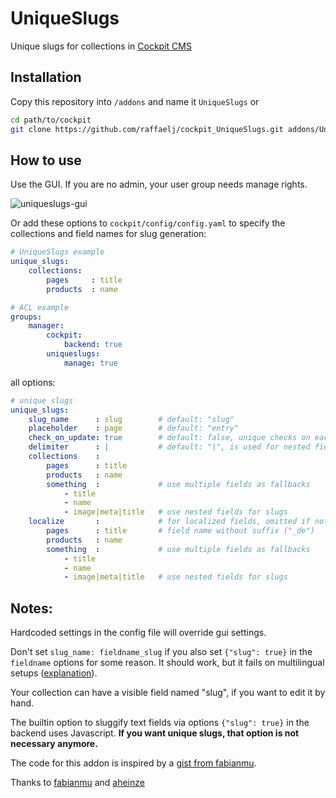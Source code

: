 # UniqueSlugs

Unique slugs for collections in [Cockpit CMS][2]

## Installation

Copy this repository into `/addons` and name it `UniqueSlugs` or

```bash
cd path/to/cockpit
git clone https://github.com/raffaelj/cockpit_UniqueSlugs.git addons/UniqueSlugs
```

## How to use

Use the GUI. If you are no admin, your user group needs manage rights.

![uniqueslugs-gui](https://user-images.githubusercontent.com/13042193/59967705-2c8d4200-952e-11e9-95d0-82e1cc21e4ad.png)

Or add these options to `cockpit/config/config.yaml` to specify the collections and field names for slug generation:

```yaml
# UniqueSlugs example
unique_slugs:
    collections:
        pages     : title
        products  : name

# ACL example
groups:
    manager:
        cockpit:
            backend: true
        uniqueslugs:
            manage: true
```

all options:

```yaml
# unique slugs
unique_slugs:
    slug_name      : slug        # default: "slug"
    placeholder    : page        # default: "entry"
    check_on_update: true        # default: false, unique checks on each update (if user changes slug by hand)
    delimiter      : |           # default: "|", is used for nested fields
    collections    :
        pages      : title
        products   : name
        something  :             # use multiple fields as fallbacks
            - title
            - name
            - image|meta|title   # use nested fields for slugs
    localize       :             # for localized fields, omitted if not set
        pages      : title       # field name without suffix ("_de")
        products   : name
        something  :             # use multiple fields as fallbacks
            - title
            - name
            - image|meta|title   # use nested fields for slugs
```

## Notes:

Hardcoded settings in the config file will override gui settings.

Don't set `slug_name: fieldname_slug` if you also set `{"slug": true}` in the `fieldname` options for some reason. It should work, but it fails on multilingual setups ([explanation][3]).

Your collection can have a visible field named "slug", if you want to edit it by hand.

The builtin option to sluggify text fields via options `{"slug": true}` in the 
backend uses Javascript. **If you want unique slugs, that option is not necessary anymore.**

The code for this addon is inspired by a [gist from fabianmu][4].

Thanks to [fabianmu][5] and [aheinze][6]

[1]: https://github.com/agentejo/cockpit/commit/fc7bb9cbe7dc2bb69f8f34ca2e899b9ad49f33fc#diff-dbdace793615e1dc2b38f69bdac96950
[2]: https://github.com/agentejo/cockpit
[3]: https://github.com/agentejo/cockpit/issues/906
[4]: https://gist.github.com/fabianmu/5f73a6c2303e08add4e00dc2e548ef2d
[5]: https://github.com/fabianmu
[6]: https://github.com/aheinze
